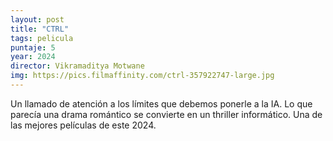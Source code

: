 ```yaml
---
layout: post
title: "CTRL"
tags: pelicula
puntaje: 5
year: 2024
director: Vikramaditya Motwane
img: https://pics.filmaffinity.com/ctrl-357922747-large.jpg
---
```


Un llamado de atención a los límites que debemos ponerle a la IA. Lo que parecía una drama romántico se convierte en un thriller informático. Una de las mejores películas de este 2024.
